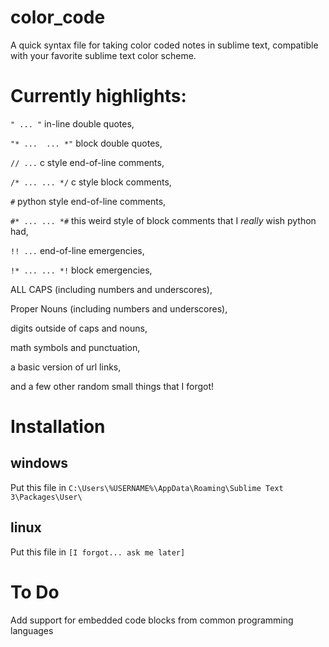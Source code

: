 # color_code
A quick syntax file for taking color coded notes in sublime text, compatible with your favorite sublime text color scheme.

# Currently highlights:

`" ... "` in-line double quotes,

`"* ... 
... *"` block double quotes,

`// ...` c style end-of-line comments,

`/* ...
... */` c style block comments,

`#` python style end-of-line comments,

`#* ...
... *#` this weird style of block comments that I *really* wish python had,

`!! ...` end-of-line emergencies,

`!* ...
... *!` block emergencies,

ALL CAPS (including numbers and underscores),

Proper Nouns (including numbers and underscores),

digits outside of caps and nouns,

math symbols and punctuation,

a basic version of url links,

and a few other random small things that I forgot!

# Installation
## windows
Put this file in ``C:\Users\%USERNAME%\AppData\Roaming\Sublime Text 3\Packages\User\``
## linux
Put this file in ``[I forgot... ask me later]``

# To Do

Add support for embedded code blocks from common programming languages
